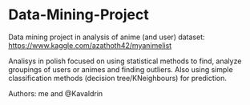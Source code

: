 # Data-Mining-Project
Data mining project in analysis of anime (and user) dataset: https://www.kaggle.com/azathoth42/myanimelist

Analisys in polish focused on using statistical methods to find, analyze groupings of users or animes and finding outliers. Also using simple classification methods (decision tree/KNeighbours) for prediction.

Authors: me and @Kavaldrin
